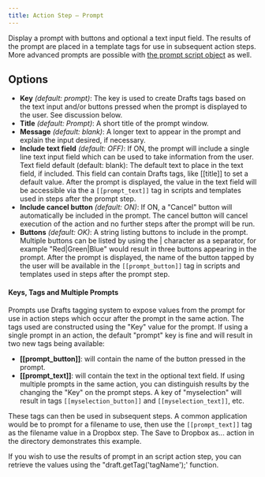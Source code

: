 ```yaml
---
title: Action Step – Prompt
---
```


Display a prompt with buttons and optional a text input field.  The results of the prompt are placed in a template tags for use in subsequent action steps.  More advanced prompts are possible with [the prompt script object](https://github.com/agiletortoise/drafts-documentation/wiki/Prompt) as well.

## Options

- **Key** *(default: prompt)*: The key is used to create Drafts tags based on the text input and/or buttons pressed when the prompt is displayed to the user. See discussion below.
- **Title** *(default: Prompt)*: A short title of the prompt window.
- **Message** *(default: blank)*: A longer text to appear in the prompt and explain the input desired, if necessary.
- **Include text field** *(default: OFF)*: If ON, the prompt will include a single line text input field which can be used to take information from the user.
Text field default (default: blank): The default text to place in the text field, if included. This field can contain Drafts tags, like [[title]] to set a default value. After the prompt is displayed, the value in the text field will be accessible via the a `[[prompt_text]]` tag in scripts and templates used in steps after the prompt step.
- **Include cancel button** *(default: ON)*: If ON, a "Cancel" button will automatically be included in the prompt. The cancel button will cancel execution of the action and no further steps after the prompt will be run.
- **Buttons** *(default: OK)*: A string listing buttons to include in the prompt. Multiple buttons can be listed by using the | character as a separator, for example "Red|Green|Blue" would result in three buttons appearing in the prompt. After the prompt is displayed, the name of the button tapped by the user will be available in the `[[prompt_button]]` tag in scripts and templates used in steps after the prompt step.

#### Keys, Tags and Multiple Prompts

Prompts use Drafts tagging system to expose values from the prompt for use in action steps which occur after the prompt in the same action. The tags used are constructed using the "Key" value for the prompt.  If using a single prompt in an action, the default "prompt" key is fine and will result in two new tags being available:

- **[[prompt_button]]**: will contain the name of the button pressed in the prompt.
- **[[prompt_text]]**: will contain the text in the optional text field.
If using multiple prompts in the same action, you can distinguish results by the changing the "Key" on the prompt steps.  A key of "myselection" will result in tags `[[myselection_button]]` and `[[myselection_text]]`, etc.

These tags can then be used in subsequent steps.  A common application would be to prompt for a filename to use, then use the `[[prompt_text]]` tag as the filename value in a Dropbox step. The Save to Dropbox as... action in the directory demonstrates this example.

If you wish to use the results of prompt in an script action step, you can retrieve the values using the "draft.getTag('tagName');' function.  
